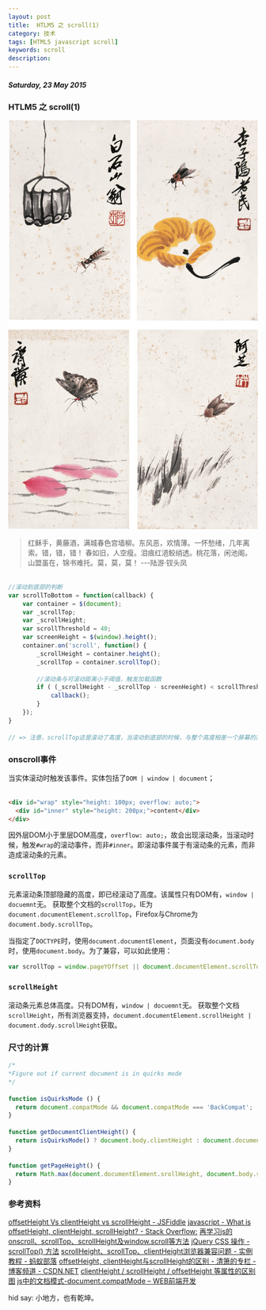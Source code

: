 ```yaml
---
layout: post
title:  HTLM5 之 scroll(1)
category: 技术
tags: [HTML5 javascript scroll]
keywords: scroll
description: 
---
```


##### Saturday, 23 May 2015

### HTLM5 之 scroll(1)

![齐白石](/../../assets/img/tech/2015/qibaishi_4.jpg)

> 红稣手，黄藤酒，满城春色宫墙柳。东风恶，欢情薄。一怀愁绪，几年离索。错，错，错！
春如旧，人空瘦。泪痕红浥鲛绡透。桃花落，闲池阁。山盟虽在，锦书难托。莫，莫，莫！
---陆游·钗头凤

````javascript

//滚动到底部的判断
var scrollToBottom = function(callback) {
	var container = $(document);
	var _scrollTop;
	var _scrollHeight;
	var scrollThreshold = 40;
	var screenHeight = $(window).height();
	container.on('scroll', function() {
		_scrollHeight = container.height();
		_scrollTop = container.scrollTop();

		//滚动条与可滚动距离小于阈值，触发加载函数
		if ( (_scrollHeight - _scrollTop - screenHeight) < scrollThreshold ) {
			callback();
		}
	});
}

// => 注意，scrollTop这是滚动了高度，当滚动到底部的时候，与整个高度相差一个屏幕的高度； 
````

### onscroll事件

当实体滚动时触发该事件。实体包括了`DOM | window | document`；

````html

<div id="wrap" style="height: 100px; overflow: auto;">
  <div id="inner" style="height: 200px;">content</div>
</div>


````

因外层DOM小于里层DOM高度，`overflow: auto;`，故会出现滚动条，当滚动时候，触发`#wrap`的滚动事件，而非`#inner`。即滚动事件属于有滚动条的元素，而非造成滚动条的元素。


### `scrollTop`

元素滚动条顶部隐藏的高度，即已经滚动了高度。该属性只有DOM有，`window | docuemnt`无。
获取整个文档的`scrollTop`，IE为`document.documentElement.scrollTop`，Firefox与Chrome为`document.body.scrollTop`。

当指定了`DOCTYPE`时，使用`document.documentElement`，页面没有`document.body`时，使用`document.body`。为了兼容，可以如此使用：

````javascript
var scrollTop = window.pageYOffset || document.documentElement.scrollTop || document.body.scrollTop || 0;

````

### `scrollHeight`

滚动条元素总体高度。只有DOM有，`window | docuemnt`无。
获取整个文档`scrollHeight`，所有浏览器支持，`document.documentElement.scrollHeight | document.dody.scrollHeight`获取。

### 尺寸的计算

````javascript
/*
*Figure out if current document is in quirks mode
*/

function isQuirksMode () {
  return document.compatMode && document.compatMode === 'BackCompat';
}

function getDocumentClientHeight() {
  return isQuirksMode() ? document.body.clientHeight : document.documentElement.clientHeight;
}

function getPageHeight() {
  return Math.max(document.documentElement.srollHeight, document.body.scrollHeight);
}
````



### 参考资料
[offsetHeight Vs clientHeight vs scrollHeight - JSFiddle](http://jsfiddle.net/shibualexis/yVhgM/3/)
[javascript - What is offsetHeight, clientHeight, scrollHeight? - Stack Overflow:](http://stackoverflow.com/questions/22675126/what-is-offsetheight-clientheight-scrollheight)
[再学习js的onscroll、scrollTop、scrollHeight及window.scroll等方法](http://www.cnblogs.com/woohblog/archive/2012/11/15/2771481.html)
[jQuery CSS 操作 - scrollTop() 方法](http://www.w3school.com.cn/jquery/css_scrolltop.asp)
[scrollHeight、scrollTop、clientHeight浏览器兼容问题 - 实例教程 - 蚂蚁部落](http://www.softwhy.com/forum.php?mod=viewthread&tid=17533)
[offsetHeight, clientHeight与scrollHeight的区别 - 清箫的专栏 - 博客频道 - CSDN.NET](http://blog.csdn.net/woxueliuyun/article/details/8638427)
[clientHeight / scrollHeight / offsetHeight 等属性的区别图](http://www.cnblogs.com/dragonstreak_1/archive/2011/10/29/2228615.html)
[js中的文档模式-document.compatMode – WEB前端开发 ](http://www.css88.com/archives/1767)

hid say: 小地方，也有乾坤。

